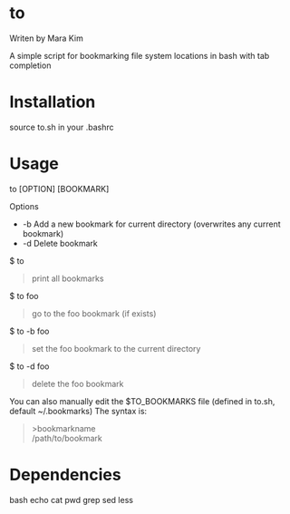 to
==

Writen by Mara Kim

A simple script for bookmarking file system locations in bash with tab completion


Installation
============

source to.sh in your .bashrc


Usage
=====

to [OPTION] [BOOKMARK]

Options
* -b	Add a new bookmark for current directory (overwrites any current bookmark)
* -d	Delete bookmark

$ to
>print all bookmarks

$ to foo
>go to the foo bookmark (if exists)

$ to -b foo
>set the foo bookmark to the current directory

$ to -d foo
>delete the foo bookmark


You can also manually edit the $TO_BOOKMARKS file (defined in to.sh, default ~/.bookmarks)
The syntax is:
>\>bookmarkname <br />
>/path/to/bookmark


Dependencies
============

bash
echo
cat
pwd
grep
sed
less
